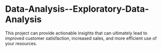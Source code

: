 # Data-Analysis--Exploratory-Data-Analysis
 This project can provide actionable insights that can ultimately lead to improved customer satisfaction, increased sales, and more efficient use of your resources.
